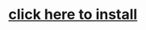 # [click here to install](https://github.com/Nomaakip/yt-embeds-for-piki/raw/refs/heads/main/ytembeds4piki.user.js)
